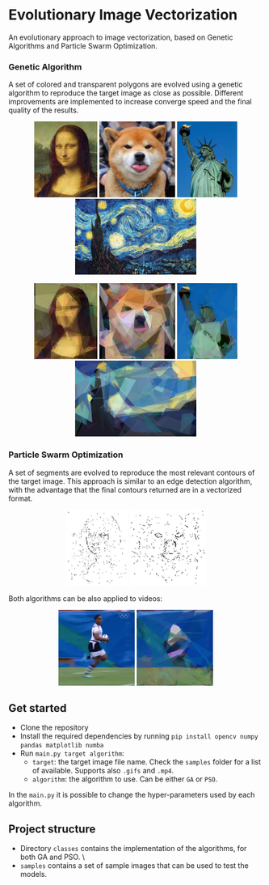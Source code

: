 # Evolutionary Image Vectorization

An evolutionary approach to image vectorization, based on Genetic Algorithms and Particle Swarm Optimization.

### Genetic Algorithm
A set of colored and transparent polygons are evolved using a genetic algorithm to reproduce the target image as close as possible. Different improvements are implemented to increase converge speed and the final quality of the results.

<p align="center">
    <img src="samples/mona_lisa.jpg" height="150"/>
    <img src="samples/dog.jpg" height="150"/>
    <img src="samples/liberty_statue.jpg" height="150"/>
    <img src="samples/starry_night.jpg" height="150"/>
</p>
<p align="center">
    <img src="results/images/GA_mona_lisa.jpg" height="150"/>
    <img src="results/images/GA_dog.jpg" height="150"/>
    <img src="results/images/GA_liberty_statue.jpg" height="150"/>
    <img src="results/images/GA_starry_night.jpg" height="150"/>
</p>

### Particle Swarm Optimization
A set of segments are evolved to reproduce the most relevant contours of the target image. This approach is similar to an edge detection algorithm, with the advantage that the final contours returned are in a vectorized format. 

 
<p align="center">
    <img src="results/images/PSO_mona_lisa.jpg" height="150"/>
    <img src="results/images/PSO_dog.jpg" height="150"/>
</p>

Both algorithms can be also applied to videos:
<p align="center">
    <img src="samples/run.gif" height="150"/>
    <img src="results/images/GA_run.gif" height="150"/>
</p>

## Get started
- Clone the repository
- Install the required dependencies by running `pip install opencv numpy pandas matplotlib numba`
- Run `main.py target algorithm`:
    - `target`: the target image file name. Check the `samples` folder for a list of available. Supports also `.gifs` and `.mp4`.
    - `algorithm`: the algorithm to use. Can be either `GA` or `PSO`.

In the `main.py` it is possible to change the hyper-parameters used by each algorithm.

## Project structure
- Directory `classes` contains the implementation of the algorithms, for both GA and PSO. \
- `samples` contains a set of sample images that can be used to test the models.
